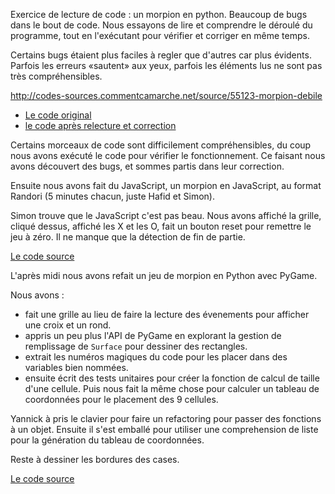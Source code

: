 
Exercice de lecture de code : un morpion en python. Beaucoup de bugs dans le
bout de code. Nous essayons de lire et comprendre le déroulé du programme, tout
en l'exécutant pour vérifier et corriger en même temps.

Certains bugs étaient plus faciles à regler que d'autres car plus évidents.
Parfois les erreurs «sautent» aux yeux, parfois les éléments lus ne sont pas
très compréhensibles.

http://codes-sources.commentcamarche.net/source/55123-morpion-debile

* [Le code
  original](https://raw.githubusercontent.com/ut7/rookie-club/c491caa8223d5efc8c9b74e79ea10ddff4012f42/morpion/python/morpion.py)
* [le code après relecture et
  correction](https://raw.githubusercontent.com/ut7/rookie-club/de4342dcd79665269c825cc1e7fd61e5bed8e610/morpion/python/morpion.py)

Certains morceaux de code sont difficilement compréhensibles, du coup nous avons
exécuté le code pour vérifier le fonctionnement. Ce faisant nous avons découvert
des bugs, et sommes partis dans leur correction.

Ensuite nous avons fait du JavaScript, un morpion en JavaScript, au format
Randori (5 minutes chacun, juste Hafid et Simon).

Simon trouve que le JavaScript c'est pas beau. Nous avons affiché la grille,
cliqué dessus, affiché les X et les O, fait un bouton reset pour remettre le jeu
à zéro. Il ne manque que la détection de fin de partie.

[Le code source](https://github.com/ut7/rookie-club/commit/e478b4f84f0eb47649b33365dc585704dda7baac)

L'après midi nous avons refait un jeu de morpion en Python avec PyGame.

Nous avons : 

* fait une grille au lieu de faire la lecture des évenements pour afficher une
  croix et un rond.
* appris un peu plus l'API de PyGame en explorant la gestion de remplissage de
  `Surface` pour dessiner des rectangles.
* extrait les numéros magiques du code pour les placer dans des variables bien
  nommées.
* ensuite écrit des tests unitaires pour créer la fonction de calcul de taille
  d'une cellule. Puis nous fait la même chose pour calculer un tableau de
  coordonnées pour le placement des 9 cellules.

Yannick à pris le clavier pour faire un refactoring pour passer des fonctions à
un objet. Ensuite il s'est emballé pour utiliser une comprehension de liste pour
la génération du tableau de coordonnées.


Reste à dessiner les bordures des cases.

[Le code source](https://github.com/ut7/rookie-club/commit/4e643728558641323adfcff0e978c98079261953)

